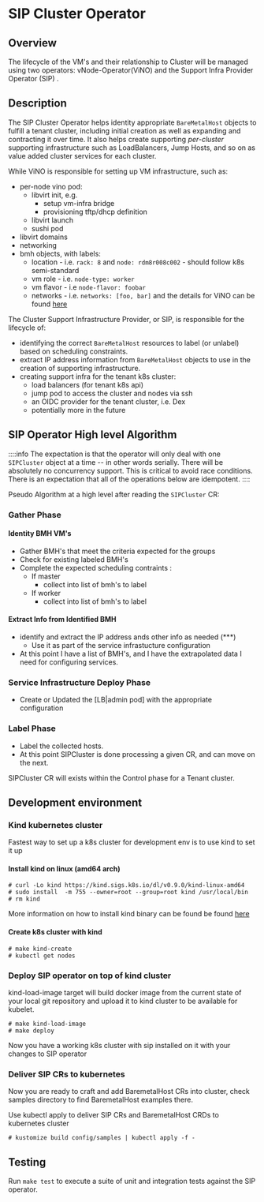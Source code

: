 # SIP Cluster Operator

## Overview

The lifecycle of the VM's and their relationship to Cluster will be managed using two operators: vNode-Operator(ViNO) and the Support Infra Provider Operator (SIP) .


## Description

The SIP Cluster Operator helps identity appropriate `BareMetalHost` objects to fulfill a tenant cluster, including initial creation as well as expanding and contracting it over time.  It also helps create supporting *per-cluster* supporting infrastructure such as LoadBalancers, Jump Hosts, and so on as value added cluster services for each cluster.

While ViNO is responsible for setting up VM infrastructure, such as:

- per-node vino pod:
    * libvirt init, e.g.
        * setup vm-infra bridge
        * provisioning tftp/dhcp definition
    * libvirt launch
    * sushi pod
- libvirt domains
- networking
- bmh objects, with labels:
    * location - i.e. `rack: 8` and `node: rdm8r008c002` - should follow k8s semi-standard
    * vm role - i.e. `node-type: worker` 
    * vm flavor - i.e `node-flavor: foobar`
    * networks - i.e. `networks: [foo, bar]`
and the details for ViNO can be found [here](https://hackmd.io/KSu8p4QeTc2kXIjlrso2eA) 

The Cluster Support Infrastructure Provider, or SIP, is responsible for the lifecycle of:
- identifying the correct `BareMetalHost` resources to label (or unlabel) based on scheduling constraints. 
- extract IP address information from `BareMetalHost` objects to use in the creation of supporting infrastructure.
- creating support infra for the tenant k8s cluster:
    * load balancers (for tenant k8s api)
    * jump pod to access the cluster and nodes via ssh
    * an OIDC provider for the tenant cluster, i.e. Dex
    * potentially more in the future

## SIP Operator High level Algorithm

::::info
The expectation is that the operator will only deal with one `SIPCluster` object at a time -- in other words serially. There will be absolutely no concurrency support. This is critical to avoid race conditions. There is an expectation that all of the operations below are idempotent.
::::

Pseudo Algorithm at a high level after reading the `SIPCluster` CR:

### Gather Phase

#### Identity BMH VM's
- Gather BMH's that meet the criteria expected for the groups
- Check for existing labeled BMH's 
- Complete the expected scheduling contraints :
    - If master 
        -  collect into list of bmh's to label
    - If worker
        - collect into list of bmh's to label
#### Extract Info from Identified BMH
-  identify and extract  the IP address ands other info as needed (***)
    -  Use it as part of the service infrastucture configuration
- At this point I have a list of BMH's, and I have the extrapolated data I need for configuring services.

### Service Infrastructure Deploy Phase
- Create or Updated the [LB|admin pod] with the appropriate configuration

### Label Phase
- Label the collected hosts.
- At this point SIPCluster is done processing a given CR, and can move on the next.


SIPCluster CR will exists within the Control phase for a Tenant cluster.

## Development environment

### Kind kubernetes cluster
Fastest way to set up a k8s cluster for development env is to use kind to set it up

#### Install kind on linux (amd64 arch)

```
# curl -Lo kind https://kind.sigs.k8s.io/dl/v0.9.0/kind-linux-amd64
# sudo install  -m 755 --owner=root --group=root kind /usr/local/bin
# rm kind
```

More information on how to install kind binary can be found be found [here](https://kind.sigs.k8s.io/docs/user/quick-start/#installation)

#### Create k8s cluster with kind

```
# make kind-create
# kubectl get nodes
```

### Deploy SIP operator on top of kind cluster
kind-load-image target will build docker image from the current state of your local
git repository and upload it to kind cluster to be available for kubelet.

```
# make kind-load-image
# make deploy
```

Now you have a working k8s cluster with sip installed on it with your changes to SIP operator

### Deliver SIP CRs to kubernetes

Now you are ready to craft and add BaremetalHost CRs into cluster, check samples directory
to find BaremetalHost examples there.

Use kubectl apply to deliver SIP CRs and BaremetalHost CRDs to kubernetes cluster

```
# kustomize build config/samples | kubectl apply -f -
```

## Testing

Run `make test` to execute a suite of unit and integration tests against the SIP
operator.
